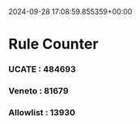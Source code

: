 2024-09-28 17:08:59.855359+00:00
# Rule Counter 
 ### UCATE : 484693

 ### Veneto : 81679

 ### Allowlist : 13930